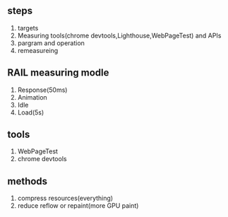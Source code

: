 ## steps
1. targets
2. Measuring tools(chrome devtools,Lighthouse,WebPageTest) and APIs
3. pargram and operation
4. remeasureing
## RAIL measuring modle
1. Response(50ms)
2. Animation
3. Idle
4. Load(5s)
## tools
1. WebPageTest
2. chrome devtools
## methods
1. compress resources(everything)
2. reduce reflow or repaint(more GPU paint)